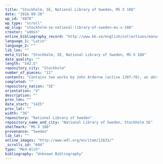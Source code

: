 ```yaml
---
title: "Stockholm, SE, National Library of Sweden, MS X 188"
date: "2016-09-28"
wp_id: "4870"
wp_type: "scroll"
wp_slug: "stockholm-se-national-library-of-sweden-ms-x-188"
creator: "admin"
online_bibliography_record: "http://www.kb.se/english/collections/manuscripts/older/phisicali/"
language_1: "Latin"
language_2: ""
lib_lon: ""
meta_title: "Stockholm, SE, National Library of Sweden, MS X 188"
date_quality: ""
length: "542.5"
repository_city: "Stockholm"
number_of_pieces: "12"
contents: "Contains two works by John Arderne (active 1307–70), an abridged version of \"De arte phisicali et de cirurgia\" (Of the physical arts and surgery) and Fistula in ano. Also included is a tract on obstetrics by another author, Muscio."
completed: ""
repository_nation: "SE"
orientation: "V"
description: ""
prov_lon: ""
date_start: "1425"
prov_lat: ""
width: "36"
repository: "National Library of Sweden"
repository_name_and_city: "National Library of Sweden, Stockholm SE"
shelfmark: "MS X 188"
provenance: "Sweden"
lib_lat: ""
online_images: "http://www.wdl.org/en/item/11631/"
_scrolls_id: "604"
type: "Med-Alch"
bibliography: "Unknown Bibliography"
---
```



